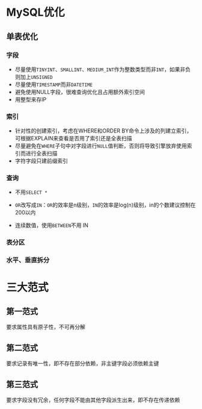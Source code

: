 # MySQL优化

## 单表优化

### 字段

- 尽量使用`TINYINT`、`SMALLINT`、`MEDIUM_INT`作为整数类型而非`INT`，如果非负则加上`UNSIGNED`
- 尽量使用`TIMESTAMP`而非`DATETIME`
- 避免使用NULL字段，很难查询优化且占用额外索引空间
- 用整型来存IP

### 索引

- 针对性的创建索引，考虑在WHERE和ORDER BY命令上涉及的列建立索引，可根据EXPLAIN来查看是否用了索引还是全表扫描
- 尽量避免在`WHERE`子句中对字段进行`NULL`值判断，否则将导致引擎放弃使用索引而进行全表扫描
- 字符字段只建前缀索引

### 查询

- 不用`SELECT *`

- `OR`改写成`IN`：`OR`的效率是n级别，`IN`的效率是log(n)级别，in的个数建议控制在200以内

- 连续数值，使用`BETWEEN`不用 IN



### 表分区

### 水平、垂直拆分



# 三大范式

## 第一范式

要求属性具有原子性，不可再分解

## 第二范式

要求记录有唯一性，即不存在部分依赖，非主键字段必须依赖主键

## 第三范式

要求字段没有冗余，任何字段不能由其他字段派生出来，即不存在传递依赖